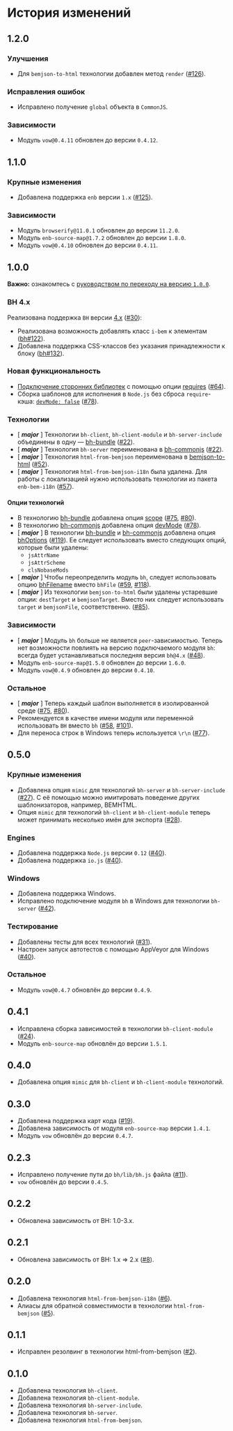 История изменений
=================

1.2.0
-----

### Улучшения

* Для `bemjson-to-html` технологии добавлен метод `render` ([#126]).

### Исправления ошибок

* Исправлено получение `global` объекта в `CommonJS`.

### Зависимости

* Модуль `vow@0.4.11` обновлен до версии `0.4.12`.

1.1.0
-----

### Крупные изменения

* Добавлена поддержка `enb` версии `1.x` ([#125]).

### Зависимости

* Модуль `browserify@11.0.1` обновлен до версии `11.2.0`.
* Модуль `enb-source-map@1.7.2` обновлен до версии `1.8.0`.
* Модуль `vow@0.4.10` обновлен до версии `0.4.11`.

1.0.0
-----

**Важно:** ознакомтесь с [руководством по переходу на версию `1.0.0`](MIGRATION-1.md).

### BH 4.x

Реализована поддержка `BH` версии [4.x](https://github.com/bem/bh/releases/tag/v4.0.0) ([#30]):

* Реализована возможность добавлять класс `i-bem` к элементам ([bh#122]).
* Добавлена поддержка CSS-классов без указания принадлежности к блоку ([bh#132]).

### Новая функциональность

* [Подключение сторонних библиотек](README.md#Подключение-сторонних-библиотек) c помощью опции [requires](api.ru.md#requires) ([#64]).
* Сборка шаблонов для исполнения в `Node.js` без сброса `require`-кэша: [`devMode: false`](api.ru.md#devmode) ([#78]).

### Технологии

* [ __*major*__ ] Технологии `bh-client`, `bh-client-module` и `bh-server-include` объединены в одну — [bh-bundle](api.ru.md#bh-bundle) ([#22]).
* [ __*major*__ ] Технология `bh-server` переименована в [bh-commonjs](api.ru.md#bh-commonjs) ([#22]).
* [ __*major*__ ] Технология `html-from-bemjson` переименована в [bemjson-to-html](api.ru.md#bemjson-to-html) ([#52]).
* [ __*major*__ ] Технология `html-from-bemjson-i18n` была удалена. Для работы с локализацией нужно использовать технологии из пакета `enb-bem-i18n` ([#57]).

#### Опции технологий

* В технологию [bh-bundle](api.ru.md#bh-bundle) добавлена опция [scope](api.ru.md#scope) ([#75], [#80]).
* В технологию [bh-commonjs](api.ru.md#bh-commonjs) добавлена опция [devMode](api.ru.md#devmode) ([#78]).
* [ __*major*__ ] В технологии [bh-bundle](api.ru.md#bh-bundle) и [bh-commonjs](api.ru.md#bh-commonjs) добавлена опция [bhOptions](api.ru.md#bhoptions) ([#119]). Ее следует использовать вместо следующих опций, которые были удалены:
  * `jsAttrName`
  * `jsAttrScheme`
  * `clsNobaseMods`
* [ __*major*__ ] Чтобы переопределить модуль `bh`, следует использовать опцию [bhFilename](api.ru.md#bhfilename) вместо `bhFile` ([#59], [#118]).
* [ __*major*__ ] Из технологии `bemjson-to-html` были удалены устаревшие опции: `destTarget` и `bemjsonTarget`. Вместо них следует использовать `target` и `bemjsonFile`, соответственно. ([#85]).

### Зависимости

* [ __*major*__ ] Модуль `bh` больше не является `peer`-зависимостью. Теперь нет возможности повлиять на версию подключаемого модуля `bh`: всегда будет устанавливаться последняя версия `bh@4.x` ([#48]).
* Модуль `enb-source-map@1.5.0` обновлен до версии `1.6.0`.
* Модуль `vow@0.4.9` обновлен до версии `0.4.10`.

### Остальное

* [ __*major*__ ] Теперь каждый шаблон выполняется в изолированной среде ([#75], [#80]).
* Рекомендуется в качестве имени модуля или переменной использовать `BH` вместо `bh` ([#58], [#101]).
* Для переноса строк в Windows теперь используется `\r\n` ([#77]).

0.5.0
-----

### Крупные изменения

* Добавлена опция `mimic` для технологий `bh-server` и `bh-server-include` ([#27]). С её помощью можно имитировать поведение других шаблонизаторов, например, BEMHTML.
* Опция `mimic` для технологий `bh-client` и `bh-client-module` теперь может принимать несколько имён для экспорта ([#28]).

### Engines

* Добавлена поддержка `Node.js` версии `0.12` ([#40]).
* Добавлена поддержка `io.js` ([#40]).

### Windows

* Добавлена поддержка Windows.
* Исправлено подключение модуля `bh` в Windows для технологии `bh-server` ([#42]).

### Тестирование

* Добавлены тесты для всех технологий ([#31]).
* Настроен запуск автотестов с помощью AppVeyor для Windows ([#40]).

### Остальное

* Модуль `vow@0.4.7` обновлён до версии `0.4.9`.

0.4.1
-----

* Исправлена сборка зависимостей в технологии `bh-client-module` ([#24]).
* Модуль `enb-source-map` обновлён до версии `1.5.1`.

0.4.0
-----

* Добавлена опция `mimic` для `bh-client` и `bh-client-module` технологий.

0.3.0
-----

* Добавлена поддержка карт кода ([#19]).
* Добавлена зависимость от модуля `enb-source-map` версии `1.4.1`.
* Модуль `vow` обновлён до версии `0.4.7`.

0.2.3
-----
* Исправлено получение пути до `bh/lib/bh.js` файла ([#11]).
* `vow` обновлён до версии `0.4.5`.

0.2.2
-----

* Обновлена зависимость от BH: 1.0-3.x.

0.2.1
-----

* Обновлена зависимость от BH: 1.x => 2.x ([#8]).

0.2.0
-----

* Добавлена технология `html-from-bemjson-i18n` ([#6]).
* Алиасы для обратной совместимости в технологии `html-from-bemjson` ([#5]).

0.1.1
-----
* Исправлен резолвинг в технологии html-from-bemjson ([#2]).

0.1.0
-----

* Добавлена технология `bh-client`.
* Добавлена технология `bh-client-module`.
* Добавлена технология `bh-server-include`.
* Добавлена технология `bh-server`.
* Добавлена технология `html-from-bemjson`.

[bh#145]: https://github.com/bem/bh/pull/145
[bh#132]: https://github.com/bem/bh/pull/132
[bh#122]: https://github.com/bem/bh/pull/122
[bh#115]: https://github.com/bem/bh/pull/115
[bh#96]: https://github.com/bem/bh/pull/96

[#126]: https://github.com/enb-bem/enb-bh/pull/126
[#125]: https://github.com/enb-bem/enb-bh/pull/125
[#119]: https://github.com/enb-bem/enb-bh/issues/119
[#118]: https://github.com/enb-bem/enb-bh/issues/118
[#101]: https://github.com/enb-bem/enb-bh/issues/101
[#85]: https://github.com/enb-bem/enb-bh/issues/85
[#80]: https://github.com/enb-bem/enb-bh/issues/80
[#77]: https://github.com/enb-bem/enb-bh/issues/77
[#75]: https://github.com/enb-bem/enb-bh/issues/75
[#78]: https://github.com/enb-bem/enb-bh/issues/78
[#66]: https://github.com/enb-bem/enb-bh/issues/66
[#64]: https://github.com/enb-bem/enb-bh/issues/64
[#59]: https://github.com/enb-bem/enb-bh/issues/59
[#58]: https://github.com/enb-bem/enb-bh/pull/58
[#57]: https://github.com/enb-bem/enb-bh/issues/57
[#52]: https://github.com/enb-bem/enb-bh/issues/52
[#51]: https://github.com/enb-bem/enb-bh/issues/51
[#50]: https://github.com/enb-bem/enb-bh/issues/50
[#49]: https://github.com/enb-bem/enb-bh/issues/49
[#48]: https://github.com/enb-bem/enb-bh/pull/48
[#42]: https://github.com/enb-bem/enb-bh/issues/42
[#40]: https://github.com/enb-bem/enb-bh/pull/40
[#31]: https://github.com/enb-bem/enb-bh/issues/31
[#30]: https://github.com/enb-bem/enb-bh/issues/30
[#28]: https://github.com/enb-bem/enb-bh/pull/28
[#27]: https://github.com/enb-bem/enb-bh/issues/27
[#26]: https://github.com/enb-bem/enb-bh/issues/26
[#24]: https://github.com/enb-bem/enb-bh/pull/24
[#22]: https://github.com/enb-bem/enb-bh/issues/22
[#19]: https://github.com/enb-bem/enb-bh/pull/19
[#11]: https://github.com/enb-bem/enb-bh/issues/11
[#8]: https://github.com/enb-bem/enb-bh/pull/8
[#6]: https://github.com/enb-bem/enb-bh/pull/6
[#5]: https://github.com/enb-bem/enb-bh/pull/5
[#2]: https://github.com/enb-bem/enb-bh/pull/2
